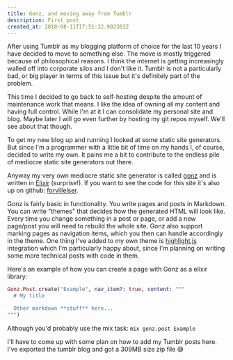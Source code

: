 ```yaml
---
title: Gonz, and moving away from Tumblr
description: First post
created_at: 2018-08-11T17:51:32.902303Z
---
```

After using Tumblr as my blogging platform of choice for the last 10 years I have decided
to move to something else. The move is mostly triggered because of philosophical reasons.
I think the internet is getting increasingly walled off into corporate silos and I don't like it.
Tumblr is not a particularly bad, or big player in terms of this issue but it's definitely part of the problem.

This time I decided to go back to self-hosting despite the amount of maintenance work that means.
I like the idea of owning all my content and having full control.
While I'm at it I can consolidate my personal site and blog. Maybe later I will go even further by hosting my git repos myself. We'll see about that though.

To get my new blog up and running I looked at some static site generators. But since
I'm a programmer with a little bit of time on my hands I, of course, decided to
write my own. It pains me a bit to contribute to the endless pile of mediocre static site generators out there.

Anyway my very own mediocre static site generator is called [gonz](https://github.com/vorce/gonz) and is written in [Elixir](https://elixir-lang.org/) (surprise!). If you want to see the code for this site it's also up on github: [forvillelser](https://github.com/vorce/forvillelser).

Gonz is fairly basic in functionality. You write pages and posts in Markdown. You can write "themes" that decides how the generated HTML will look like. Every time you change something in a post or page, or add a new page/post you will need to rebuild the whole site. Gonz also support marking pages as navigation items, which you then can
handle accordingly in the theme. One thing I've added to my own theme is [highlight.js](https://highlightjs.org/) integration which I'm particularly happy about, since I'm planning on writing some more technical posts with code in them.

Here's an example of how you can create a page with Gonz as a elixir library:

```elixir
Gonz.Post.create("Example", nav_item?: true, content: """
  # My title

  Other markdown **stuff** here...
""")
```

Although you'd probably use the mix task: `mix gonz.post Example`

I'll have to come up with some plan on how to add my Tumblr posts here. I've exported the tumblr blog and got a 309MB size zip file 😅

